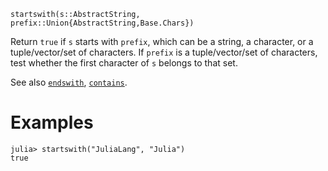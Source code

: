 ```
startswith(s::AbstractString, prefix::Union{AbstractString,Base.Chars})
```

Return `true` if `s` starts with `prefix`, which can be a string, a character, or a tuple/vector/set of characters. If `prefix` is a tuple/vector/set of characters, test whether the first character of `s` belongs to that set.

See also [`endswith`](@ref), [`contains`](@ref).

# Examples

```jldoctest
julia> startswith("JuliaLang", "Julia")
true
```
